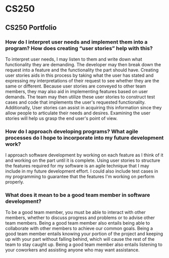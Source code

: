 # CS250
## CS250 Portfolio 

### How do I interpret user needs and implement them into a program? How does creating “user stories” help with this?
To interpret user needs, I may listen to them and write down what functionality they are demanding.
The developer may then break down the request into a feature and the functionality the part should have.
Creating user stories aids in this process by taking what the user has stated and expressing my interpretations of their request to see whether they are the same or different.
Because user stories are conveyed to other team members, they may also aid in implementing features based on user demands.
The team may then utilize these user stories to construct test cases and code that implements the user's requested functionality. Additionally, User stories can assist in acquiring this information since they allow people to articulate their needs and desires. Examining the user stories will help us grasp the end user's point of view.

### How do I approach developing programs? What agile processes do I hope to incorporate into my future development work?
I approach software development by working on each feature as I think of it and working on the part until it is complete.
Using user stories to structure the features required for my software is an agile technique that I may include in my future development effort.
I could also include test cases in my programming to guarantee that the features I'm working on perform properly.

### What does it mean to be a good team member in software development?
To be a good team member, you must be able to interact with other members, whether to discuss progress and problems or to advise other team members.
Being a good team member also entails being able to collaborate with other members to achieve our common goals. Being a good team member entails knowing your portion of the project and keeping up with your part without falling behind, which will cause the rest of the team to stay caught up. Being a good team member also entails listening to your coworkers and assisting anyone who may want assistance.
